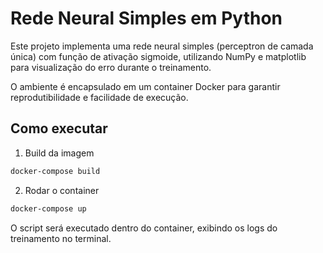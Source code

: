 # Rede Neural Simples em Python

Este projeto implementa uma rede neural simples (perceptron de camada única) com função de ativação sigmoide, utilizando NumPy e matplotlib para visualização do erro durante o treinamento.

O ambiente é encapsulado em um container Docker para garantir reprodutibilidade e facilidade de execução.

## Como executar
1. Build da imagem
```bash
docker-compose build
```

2. Rodar o container
```bash
docker-compose up
```

O script será executado dentro do container, exibindo os logs do treinamento no terminal.
